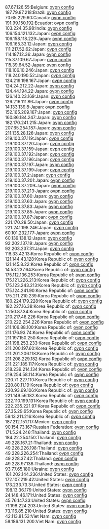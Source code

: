 87.67.126.55:Belgium: [ovpn config](vpn/87_67_126_55.ovpn)  
187.79.87.218:Brazil: [ovpn config](vpn/187_79_87_218.ovpn)  
70.65.229.60:Canada: [ovpn config](vpn/70_65_229_60.ovpn)  
191.99.150.192:Ecuador: [ovpn config](vpn/191_99_150_192.ovpn)  
103.224.35.98:India: [ovpn config](vpn/103_224_35_98.ovpn)  
106.154.121.132:Japan: [ovpn config](vpn/106_154_121_132.ovpn)  
106.158.118.229:Japan: [ovpn config](vpn/106_158_118_229.ovpn)  
106.165.33.12:Japan: [ovpn config](vpn/106_165_33_12.ovpn)  
111.217.52.62:Japan: [ovpn config](vpn/111_217_52_62.ovpn)  
114.187.12.36:Japan: [ovpn config](vpn/114_187_12_36.ovpn)  
115.37.109.67:Japan: [ovpn config](vpn/115_37_109_67.ovpn)  
115.39.64.52:Japan: [ovpn config](vpn/115_39_64_52.ovpn)  
118.106.10.246:Japan: [ovpn config](vpn/118_106_10_246.ovpn)  
118.240.190.52:Japan: [ovpn config](vpn/118_240_190_52.ovpn)  
124.219.198.167:Japan: [ovpn config](vpn/124_219_198_167.ovpn)  
124.24.212.22:Japan: [ovpn config](vpn/124_24_212_22.ovpn)  
124.44.194.22:Japan: [ovpn config](vpn/124_44_194_22.ovpn)  
126.140.23.169:Japan: [ovpn config](vpn/126_140_23_169.ovpn)  
126.216.111.86:Japan: [ovpn config](vpn/126_216_111_86.ovpn)  
14.133.139.8:Japan: [ovpn config](vpn/14_133_139_8.ovpn)  
152.165.209.167:Japan: [ovpn config](vpn/152_165_209_167.ovpn)  
160.86.184.247:Japan: [ovpn config](vpn/160_86_184_247.ovpn)  
182.170.241.215:Japan: [ovpn config](vpn/182_170_241_215.ovpn)  
207.65.254.187:Japan: [ovpn config](vpn/207_65_254_187.ovpn)  
211.135.28.126:Japan: [ovpn config](vpn/211_135_28_126.ovpn)  
219.100.37.119:Japan: [ovpn config](vpn/219_100_37_119.ovpn)  
219.100.37.120:Japan: [ovpn config](vpn/219_100_37_120.ovpn)  
219.100.37.159:Japan: [ovpn config](vpn/219_100_37_159.ovpn)  
219.100.37.192:Japan: [ovpn config](vpn/219_100_37_192.ovpn)  
219.100.37.196:Japan: [ovpn config](vpn/219_100_37_196.ovpn)  
219.100.37.197:Japan: [ovpn config](vpn/219_100_37_197.ovpn)  
219.100.37.199:Japan: [ovpn config](vpn/219_100_37_199.ovpn)  
219.100.37.2:Japan: [ovpn config](vpn/219_100_37_2.ovpn)  
219.100.37.201:Japan: [ovpn config](vpn/219_100_37_201.ovpn)  
219.100.37.209:Japan: [ovpn config](vpn/219_100_37_209.ovpn)  
219.100.37.213:Japan: [ovpn config](vpn/219_100_37_213.ovpn)  
219.100.37.60:Japan: [ovpn config](vpn/219_100_37_60.ovpn)  
219.100.37.63:Japan: [ovpn config](vpn/219_100_37_63.ovpn)  
219.100.37.83:Japan: [ovpn config](vpn/219_100_37_83.ovpn)  
219.100.37.85:Japan: [ovpn config](vpn/219_100_37_85.ovpn)  
219.100.37.87:Japan: [ovpn config](vpn/219_100_37_87.ovpn)  
221.170.28.50:Japan: [ovpn config](vpn/221_170_28_50.ovpn)  
221.241.198.246:Japan: [ovpn config](vpn/221_241_198_246.ovpn)  
60.101.232.177:Japan: [ovpn config](vpn/60_101_232_177.ovpn)  
60.139.138.12:Japan: [ovpn config](vpn/60_139_138_12.ovpn)  
92.202.137.19:Japan: [ovpn config](vpn/92_202_137_19.ovpn)  
92.203.237.31:Japan: [ovpn config](vpn/92_203_237_31.ovpn)  
118.33.42.13:Korea Republic of: [ovpn config](vpn/118_33_42_13.ovpn)  
121.144.43.128:Korea Republic of: [ovpn config](vpn/121_144_43_128.ovpn)  
121.145.8.22:Korea Republic of: [ovpn config](vpn/121_145_8_22.ovpn)  
14.53.237.64:Korea Republic of: [ovpn config](vpn/14_53_237_64.ovpn)  
175.112.136.253:Korea Republic of: [ovpn config](vpn/175_112_136_253.ovpn)  
175.121.226.213:Korea Republic of: [ovpn config](vpn/175_121_226_213.ovpn)  
175.123.243.213:Korea Republic of: [ovpn config](vpn/175_123_243_213.ovpn)  
175.124.241.90:Korea Republic of: [ovpn config](vpn/175_124_241_90.ovpn)  
175.211.210.239:Korea Republic of: [ovpn config](vpn/175_211_210_239.ovpn)  
180.224.179.228:Korea Republic of: [ovpn config](vpn/180_224_179_228.ovpn)  
182.227.16.38:Korea Republic of: [ovpn config](vpn/182_227_16_38.ovpn)  
1.250.87.34:Korea Republic of: [ovpn config](vpn/1_250_87_34.ovpn)  
210.217.48.226:Korea Republic of: [ovpn config](vpn/210_217_48_226.ovpn)  
210.222.254.226:Korea Republic of: [ovpn config](vpn/210_222_254_226.ovpn)  
211.106.88.100:Korea Republic of: [ovpn config](vpn/211_106_88_100.ovpn)  
211.176.93.74:Korea Republic of: [ovpn config](vpn/211_176_93_74.ovpn)  
211.197.150.250:Korea Republic of: [ovpn config](vpn/211_197_150_250.ovpn)  
211.198.253.233:Korea Republic of: [ovpn config](vpn/211_198_253_233.ovpn)  
211.200.197.60:Korea Republic of: [ovpn config](vpn/211_200_197_60.ovpn)  
211.201.206.118:Korea Republic of: [ovpn config](vpn/211_201_206_118.ovpn)  
211.208.229.182:Korea Republic of: [ovpn config](vpn/211_208_229_182.ovpn)  
211.221.185.117:Korea Republic of: [ovpn config](vpn/211_221_185_117.ovpn)  
218.239.214.134:Korea Republic of: [ovpn config](vpn/218_239_214_134.ovpn)  
219.254.58.114:Korea Republic of: [ovpn config](vpn/219_254_58_114.ovpn)  
220.71.227.110:Korea Republic of: [ovpn config](vpn/220_71_227_110.ovpn)  
220.80.11.19:Korea Republic of: [ovpn config](vpn/220_80_11_19.ovpn)  
220.93.69.106:Korea Republic of: [ovpn config](vpn/220_93_69_106.ovpn)  
221.149.56.182:Korea Republic of: [ovpn config](vpn/221_149_56_182.ovpn)  
222.110.199.131:Korea Republic of: [ovpn config](vpn/222_110_199_131.ovpn)  
222.235.221.97:Korea Republic of: [ovpn config](vpn/222_235_221_97.ovpn)  
27.35.29.65:Korea Republic of: [ovpn config](vpn/27_35_29_65.ovpn)  
59.13.211.216:Korea Republic of: [ovpn config](vpn/59_13_211_216.ovpn)  
187.212.151.117:Mexico: [ovpn config](vpn/187_212_151_117.ovpn)  
90.154.73.167:Russian Federation: [ovpn config](vpn/90_154_73_167.ovpn)  
171.5.24.246:Thailand: [ovpn config](vpn/171_5_24_246.ovpn)  
184.22.254.150:Thailand: [ovpn config](vpn/184_22_254_150.ovpn)  
49.228.167.21:Thailand: [ovpn config](vpn/49_228_167_21.ovpn)  
49.228.226.198:Thailand: [ovpn config](vpn/49_228_226_198.ovpn)  
49.228.226.254:Thailand: [ovpn config](vpn/49_228_226_254.ovpn)  
49.228.37.42:Thailand: [ovpn config](vpn/49_228_37_42.ovpn)  
49.228.97.138:Thailand: [ovpn config](vpn/49_228_97_138.ovpn)  
93.77.65.180:Ukraine: [ovpn config](vpn/93_77_65_180.ovpn)  
161.202.144.236:United States: [ovpn config](vpn/161_202_144_236.ovpn)  
172.107.219.42:United States: [ovpn config](vpn/172_107_219_42.ovpn)  
173.233.73.3:United States: [ovpn config](vpn/173_233_73_3.ovpn)  
198.13.36.179:United States: [ovpn config](vpn/198_13_36_179.ovpn)  
24.148.46.171:United States: [ovpn config](vpn/24_148_46_171.ovpn)  
45.76.147.33:United States: [ovpn config](vpn/45_76_147_33.ovpn)  
71.198.224.203:United States: [ovpn config](vpn/71_198_224_203.ovpn)  
73.116.85.210:United States: [ovpn config](vpn/73_116_85_210.ovpn)  
42.113.81.53:Viet Nam: [ovpn config](vpn/42_113_81_53.ovpn)  
58.186.131.200:Viet Nam: [ovpn config](vpn/58_186_131_200.ovpn)  
